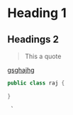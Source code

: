 <!-- Heading -->
# Heading 1
## Headings 2

<!--  -->
>This a quote

[gsghajhg](https://www.google.com)
<!--  -->

```java
public class raj {
    
}

 `
